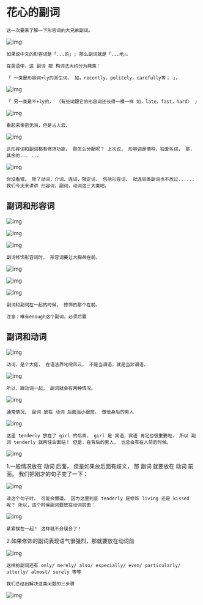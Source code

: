 # 花心的副词

```
这一次要来了解一下形容词的大兄弟副词。
```

![img](assets/5.花心的副词/1.png)

```
如果说中文的形容词是「...的」; 那么副词就是「...地」。
```

```
在英语中，这 副词 按 构词法大约分为两类：

「 一类是形容词+ly的派生词， 如，recently，politely，carefully等； 」，
```

![img](assets/5.花心的副词/2.png)

```
「 另一类是不+ly的， （有些词跟它的形容词还长得一模一样 如，late，fast，hard） 」
```

![img](assets/5.花心的副词/3.png)

```
看起来亲密无间，但是古人云，
```

![img](assets/5.花心的副词/4.png)

```
这形容词和副词都有修饰功能， 那怎么分配呢？ 上次说， 形容词是情种，独爱名词， 那，其余的... ...
```

![img](assets/5.花心的副词/5.png)

```
你没看错， 除了动词，介词，连词，限定词， 包括形容词， 就连同类副词也不放过...... 我们今天来讲讲 形容词，副词，动词这三大类吧。
```

## 副词和形容词

![img](assets/5.花心的副词/6.png)

![img](assets/5.花心的副词/7.png)

![img](assets/5.花心的副词/8.png)

```
副词修饰形容词时， 形容词要让大胸弟在前。
```

![img](assets/5.花心的副词/9.png)

![img](assets/5.花心的副词/10.png)

![img](assets/5.花心的副词/11.png)

```
副词和副词在一起的时候， 修饰的那个在前。

注意：唯有enough这个副词，必须后置
```

## 副词和动词

![img](assets/5.花心的副词/12.png)

```
动词，是个大佬， 在语法界叱咤风云， 不是当谓语，就是当非谓语，
```

![img](assets/5.花心的副词/13.png)

```
所以，跟动词一起， 副词就会有两种情况。
```

![img](assets/5.花心的副词/14.png)

```
通常情况， 副词 放在 动词 后面当小跟班， 做他身后的男人
```

![img](assets/5.花心的副词/15.png)

```
这里 tenderly 放在了 girl 的后面， girl 是 宾语，宾语 肯定也很重要啦， 所以 副词 tenderly 就再往后面站！ 但是，在背后的男人， 也总会有在人前的时候。
```

![img](assets/5.花心的副词/16.png)

1.一般情况放在 动词 后面， 但是如果放后面有歧义， 那 副词 就要放在 动词 前面。 我们把刚才的句子变了一下：

![img](assets/5.花心的副词/17.png)

```
读这个句子时， 可能会懵逼， 因为这里到底 tenderly 是修饰 living 还是 kissed 呢？ 所以，这个时候副词要放在动词前面：
```

![img](assets/5.花心的副词/18.png)

```
紧紧挨在一起！ 这样就不会误会了！
```

2.如果修饰的副词表现语气很强烈，那就要放在动词前

![img](assets/5.花心的副词/19.png)

```
这样的副词还有 only/ merely/ also/ especially/ even/ particularly/ utterly/ almost/ surely 等等
```

```
我们总结出解决这类问题的三步骤
```

![img](assets/5.花心的副词/20.png)